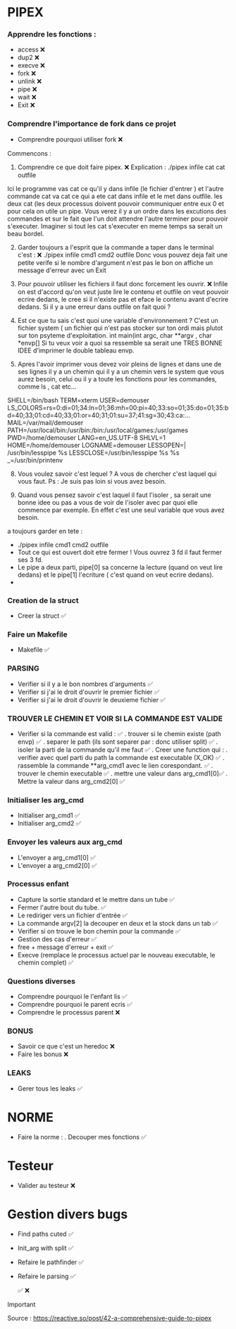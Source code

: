 # PIPEX

### Apprendre les fonctions : 

- access  ❌
- dup2  ❌
- execve  ❌ 
- fork  ❌
- unlink  ❌
- pipe  ❌
- wait  ❌
- Exit  ❌

### Comprendre l'importance de fork dans ce projet 

- Comprendre pourquoi utiliser fork  ❌ 

Commencons : 

1. Comprendre ce que doit faire pipex. ❌
Explication :
./pipex infile cat cat outfile 

Ici le programme vas cat ce qu'il y dans infile (le fichier d'entrer ) et l'autre commande cat va cat ce qui a ete cat dans infile et le met dans outfile. 
les deux cat (les deux processus doivent pouvoir communiquer entre eux 0 et pour cela on utile un pipe. 
Vous verez il y a un ordre dans les excutions des commandes et sur le fait que l'un doit attendre l'autre terminer pour pouvoir s'executer.
Imaginer si tout les cat s'executer en meme temps sa serait un beau bordel. 

2. Garder toujours a l'esprit que la commande a taper dans le terminal c'est : ❌
./pipex infile cmd1 cmd2 outfile
Donc vous pouvez deja fait une petite verife si le nombre d'argument n'est pas le bon on affiche un
message d'erreur avec un Exit  

3. Pour pouvoir utiliser les fichiers il faut donc forcement les ouvrir. ❌
   Infile on est d'accord qu'on veut juste lire le contenu et outfile on veut pouvoir ecrire dedans,
   le cree si il n'existe pas et eface le contenu avant d'ecrire dedans.
Si il y a une erreur dans outfile on fait quoi ?

4. Est ce que tu sais c'est quoi une variable d'environnement ? C'est un fichier system ( un fichier qui n'est pas stocker sur ton ordi mais plutot sur ton psyteme d'exploitation.
   int main(int argc, char **argv , char *envp[]
Si tu veux voir a quoi sa ressemble sa serait une TRES BONNE IDEE d'imprimer le double tableau envp.

6. Apres l'avoir imprimer vous devez voir pleins de lignes et dans une de ses lignes il y a un chemin qui il y a un chemin vers le system que vous aurez besoin, celui ou il y a toute les fonctions pour les commandes, comme ls , cat etc...

SHELL=/bin/bash
TERM=xterm
USER=demouser
LS_COLORS=rs=0:di=01;34:ln=01;36:mh=00:pi=40;33:so=01;35:do=01;35:bd=40;33;01:cd=40;33;01:or=40;31;01:su=37;41:sg=30;43:ca:...
MAIL=/var/mail/demouser
PATH=/usr/local/bin:/usr/bin:/bin:/usr/local/games:/usr/games
PWD=/home/demouser
LANG=en_US.UTF-8
SHLVL=1
HOME=/home/demouser
LOGNAME=demouser
LESSOPEN=| /usr/bin/lesspipe %s
LESSCLOSE=/usr/bin/lesspipe %s %s
_=/usr/bin/printenv

8. Vous voulez savoir c'est lequel ? A vous de chercher c'est laquel qui vous faut.
Ps : Je suis pas loin si vous avez besoin.

9. Quand vous pensez savoir c'est laquel il faut l'isoler , sa serait une bonne idee ou pas a vous de voir
de l'isoler avec par quoi elle commence par exemple.
En effet c'est une seul variable que vous avez besoin.












a toujours garder en tete :
- ./pipex infile cmd1 cmd2 outfile 
- Tout ce qui est ouvert doit etre fermer !
Vous ouvrez 3 fd il faut fermer ses 3 fd.
- Le pipe a deux parti, pipe[0] sa concerne la lecture (quand on veut lire dedans) et le pipe[1] l'ecriture ( c'est quand on veut ecrire dedans).
- 









### Creation de la struct 

- Creer la struct  ✅

### Faire un Makefile 

- Makefile ✅

### PARSING

- Verifier si il y a le bon nombres d'arguments   ✅
- Verifier si j'ai le droit d'ouvrir le premier fichier   ✅
- Verifier si j'ai le droit d'ouvrir le deuxieme fichier ✅

### TROUVER LE CHEMIN ET VOIR SI LA COMMANDE EST VALIDE

- Verifier si la commande est valid : ✅
	. trouver si le chemin existe (path envp)  ✅
	. separer le path (ils sont separer par : donc utiliser split) ✅
	. isoler la parti de la commande qu'il me faut ✅
	. Creer une function qui :
		. verifier avec quel parti du path la commande est executable (X_OK) ✅ 
		. rassemble la commande **arg_cmd1 avec le lien corespondant. ✅
		. trouver le chemin executable ✅
		. mettre une valeur dans arg_cmd1[0]✅
		. Mettre la valeur dans arg_cmd2[0] ✅

### Initialiser les arg_cmd

- Initialiser arg_cmd1 ✅
- Initialiser arg_cmd2 ✅

### Envoyer les valeurs aux arg_cmd 

- L'envoyer a arg_cmd1[0] ✅
- L'envoyer a arg_cmd2[0] ✅


### Processus enfant 

- Capture la sortie standard et le mettre dans un tube ✅
- Fermer l'autre bout du tube. ✅
- Le rediriger vers un fichier d'entrée ✅
- La commande argv[2] la decouper en deux et la stock dans un tab ✅
- Verifier si on trouve le bon chemin pour la commande ✅
- Gestion des cas d'erreur ✅
- free + message d'erreur + exit ✅
- Execve (remplace le processus actuel par le nouveau executable, le chemin complet) ✅


### Questions diverses 

- Comprendre pourquoi le l'enfant lis ✅
- Comprendre pourquoi le parent ecris ✅
- Comprendre le processus parent ❌

### BONUS

- Savoir ce que c'est un heredoc ❌
- Faire les bonus ❌

### LEAKS

- Gerer tous les leaks ✅

# NORME 
- Faire la norme : 
	. Decouper mes fonctions ✅

# Testeur

- Valider au testeur ❌

# Gestion divers bugs 

- Find paths cuted ✅
- Init_arg with split ✅
- Refaire le pathfinder ✅
- Refaire le parsing  ✅

   ✅ ❌
 
 
> [!IMPORTANT]
> Source : https://reactive.so/post/42-a-comprehensive-guide-to-pipex
